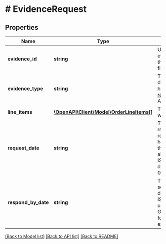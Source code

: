 # # EvidenceRequest

## Properties

Name | Type | Description | Notes
------------ | ------------- | ------------- | -------------
**evidence_id** | **string** | Unique identifier of the evidential file set. Potentially, each evidential file set can have more than one file, that is why there is this file set identifier, and then an identifier for each file within this file set. | [optional] 
**evidence_type** | **string** | This enumeration value shows the type of evidential document provided. For implementation help, refer to &lt;a href&#x3D;&#39;https://developer.ebay.com/devzone/rest/api-ref/fulfillment/types/EvidenceTypeEnum.html&#39;&gt;eBay API documentation&lt;/a&gt; | [optional] 
**line_items** | [**\OpenAPI\Client\Model\OrderLineItems[]**](OrderLineItems.md) | This array shows one or more order line items associated with the evidential document that has been provided. | [optional] 
**request_date** | **string** | The timestamp in this field shows the date/time when eBay requested the evidential document from the seller in response to a payment dispute. The timestamps returned here use the ISO-8601 24-hour date and time format, and the time zone used is Universal Coordinated Time (UTC), also known as Greenwich Mean Time (GMT), or Zulu. The ISO-8601 format looks like this: yyyy-MM-ddThh:mm.ss.sssZ. An example would be 2019-08-04T19:09:02.768Z. | [optional] 
**respond_by_date** | **string** | The timestamp in this field shows the date/time when the seller is expected to provide a requested evidential document to eBay. The timestamps returned here use the ISO-8601 24-hour date and time format, and the time zone used is Universal Coordinated Time (UTC), also known as Greenwich Mean Time (GMT), or Zulu. The ISO-8601 format looks like this: yyyy-MM-ddThh:mm.ss.sssZ. An example would be 2019-08-04T19:09:02.768Z. | [optional] 

[[Back to Model list]](../../README.md#documentation-for-models) [[Back to API list]](../../README.md#documentation-for-api-endpoints) [[Back to README]](../../README.md)


